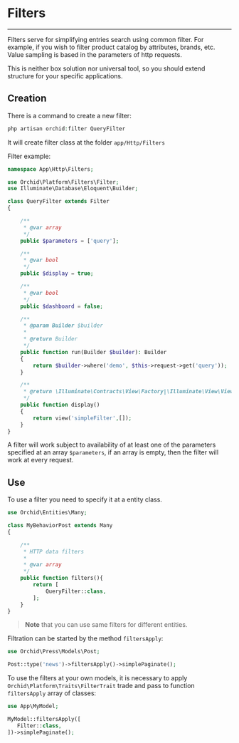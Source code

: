 # Filters
----------


Filters serve for simplifying entries search using common filter.
For example, if you wish to filter product catalog by attributes, brands, etc.
Value sampling is based in the parameters of http requests.

This is neither box solution nor universal tool, so you should extend structure for your specific applications.

## Creation

There is a command to create a new filter:

```php
php artisan orchid:filter QueryFilter
```

It will create filter class at the folder `app/Http/Filters`


Filter example:
```php
namespace App\Http\Filters;

use Orchid\Platform\Filters\Filter;
use Illuminate\Database\Eloquent\Builder;

class QueryFilter extends Filter
{

    /**
     * @var array
     */
    public $parameters = ['query'];

    /**
     * @var bool
     */
    public $display = true;

    /**
     * @var bool
     */
    public $dashboard = false;

    /**
     * @param Builder $builder
     *
     * @return Builder
     */
    public function run(Builder $builder): Builder
    {
        return $builder->where('demo', $this->request->get('query'));
    }

    /**
     * @return \Illuminate\Contracts\View\Factory|\Illuminate\View\View
     */
    public function display()
    {
        return view('simpleFilter',[]);
    }
}
```

A filter will work subject to availability of at least one of the parameters specified at an array `$parameters`, if an array is empty, then the filter will work at every request.

## Use

To use a filter you need to specify it at a entity class.
```php
use Orchid\Entities\Many;

class MyBehaviorPost extends Many
{

    /**
     * HTTP data filters
     *
     * @var array
     */
    public function filters(){
        return [
            QueryFilter::class,
        ];
    }
}
```

> **Note** that you can use same filters for different entities.


Filtration can be started by the method `filtersApply`:
```php
use Orchid\Press\Models\Post;

Post::type('news')->filtersApply()->simplePaginate();
```


To use the filters at your own models, it is necessary to apply `Orchid\Platform\Traits\FilterTrait` trade and pass to function `filtersApply` array of classes:

```php
use App\MyModel;

MyModel::filtersApply([
   Filter::class,
])->simplePaginate();

```

